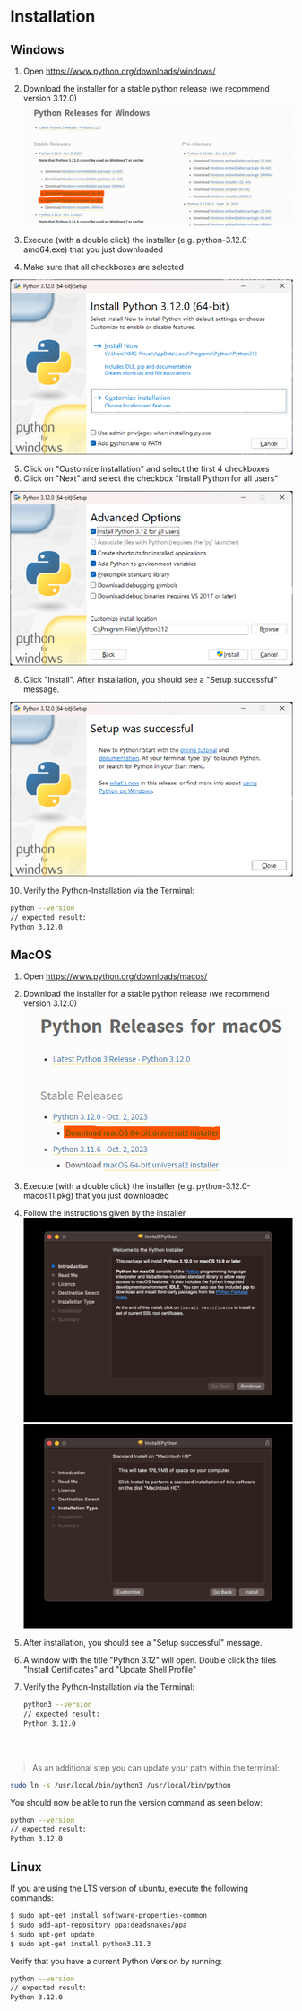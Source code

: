 # Installation

## Windows

1. Open https://www.python.org/downloads/windows/ 
2. Download the installer for a stable python release (we recommend version 3.12.0)
![img_1.png](assets/img/img_1.png)


3. Execute (with a double click) the installer (e.g. python-3.12.0-amd64.exe) that you just downloaded
4. Make sure that all checkboxes are selected

![img.png](assets/img/img.png)

5. Click on "Customize installation" and select the first 4 checkboxes
6. Click on "Next" and select the checkbox "Install Python for all users"

![img_2.png](assets/img/img_2.png)


8. Click "Install". After installation, you should see a "Setup successful" message.

![img_3.png](assets/img/img_3.png)


10. Verify the Python-Installation via the Terminal:

   ```bash
   python --version
   // expected result:
   Python 3.12.0
   ```

## MacOS

1. Open https://www.python.org/downloads/macos/ 
2. Download the installer for a stable python release (we recommend version 3.12.0)
![img_4.png](assets/img/img_4.png)


3. Execute (with a double click) the installer (e.g. python-3.12.0-macos11.pkg) that you just downloaded
4. Follow the instructions given by the installer
![img_5.png](assets/img/img_5.png)
![img_6.png](assets/img/img_6.png)
5. After installation, you should see a "Setup successful" message.
6. A window with the title "Python 3.12" will open. Double click the files "Install Certificates" and "Update Shell Profile"
7. Verify the Python-Installation via the Terminal:

   ```bash
   python3 --version
   // expected result:
   Python 3.12.0
   ```

<br>
<br>

> As an additional step you can update your path within the terminal: 
````bash
sudo ln -s /usr/local/bin/python3 /usr/local/bin/python
````

You should now be able to run the version command as seen below:
   ```bash
   python --version
   // expected result:
   Python 3.12.0
   ```


## __Linux__
If you are using the LTS version of ubuntu, execute the following commands:

```bash
$ sudo apt-get install software-properties-common
$ sudo add-apt-repository ppa:deadsnakes/ppa
$ sudo apt-get update
$ sudo apt-get install python3.11.3
``` 

Verify that you have a current Python Version by running:
```bash
python --version
// expected result:
Python 3.12.0
```
